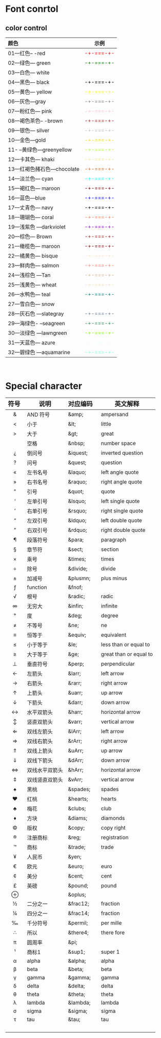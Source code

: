 **Font conrtol**
===  
color control
---
| <font size=3> 颜色        |             <font size=3>  示例              |
| :------------------------ | :------------------------------------------: |
| 01—红色– -red             |     <font color="red"> -+-===-+- </font>     |
| 02—绿色— green            |    <font color="green"> -+-===-+- </font>    |
| 03—白色— white            |    <font color="white"> -+-===-+- </font>    |
| 04—黑色— black            |    <font color="black"> -+-===-+- </font>    |
| 05—黄色— yellow           |   <font color="yellow"> -+-===-+- </font>    |
| 06—灰色—gray              |    <font color="gray"> -+-===-+- </font>     |
| 07—粉红色— pink           |    <font color="pink"> -+-===-+- </font>     |
| 08—褐色茶色– -brown       |    <font color="brown"> -+-===-+- </font>    |
| 09—银色— silver           |   <font color="silver"> -+-===-+- </font>    |
| 10—金色—gold              |    <font color="gold"> -+-===-+- </font>     |
| 11- –黄绿色—greenyellow   | <font color="greenyellow"> -+-===-+- </font> |
| 12—卡其色— khaki          |    <font color="khaki"> -+-===-+- </font>    |
| 13—红褐色赭石色—chocolate |  <font color="chocolate"> -+-===-+- </font>  |
| 14—淡兰色— cyan           |    <font color="cyan"> -+-===-+- </font>     |
| 15—褐红色— maroon         |   <font color="maroon"> -+-===-+- </font>    |
| 16—蓝色—blue              |    <font color="blue"> -+-===-+- </font>     |
| 17—丈青色— navy           |    <font color="mavy"> -+-===-+- </font>     |
| 18—珊瑚色— coral          |    <font color="coral"> -+-===-+- </font>    |
| 19—浅紫色 —darkviolet     | <font color="darkviolet"> -+-===-+- </font>  |
| 20—棕色— Brown            |    <font color="Brown"> -+-===-+- </font>    |
| 21—橄榄色— maroon         |   <font color="maroon"> -+-===-+- </font>    |
| 22—橘黄色— bisque         |   <font color="bisque"> -+-===-+- </font>    |
| 23—鲜肉色— salmon         |   <font color="salmon"> -+-===-+- </font>    |
| 24—浅棕色 —Tan            |     <font color="Tan"> -+-===-+- </font>     |
| 25—浅黄色— wheat          |    <font color="wheat"> -+-===-+- </font>    |
| 26—水鸭色— teal           |    <font color="teal"> -+-===-+- </font>     |
| 27—雪白色— snow           |    <font color="snow"> -+-===-+- </font>     |
| 28—灰石色 —slategray      |  <font color="slategray"> -+-===-+- </font>  |
| 29—海绿色- –seagreen      |  <font color="seagreen"> -+-===-+- </font>   |
| 30—淡绿色 —lawngreen      |  <font color="lawngreen"> -+-===-+- </font>  |
| 31—天蓝色— azure          |    <font color="azure"> -+-===-+- </font>    |
| 32—碧绿色 —aquamarine     | <font color="aquamarine"> -+-===-+- </font>  |
<br>


**Special character**
===
| <big> 符号&nbsp; | <big> 说明     | <big> 对应编码 &nbsp; | <big> 英文解释         |
| :--------------: | -------------- | --------------------- | ---------------------- |
|        &         | AND 符号       | \&amp;                | ampersand              |
|        <         | 小于           | \&lt;                 | little                 |
|        >         | 大于           | \&gt;                 | great                  |
|                  | 空格           | \&nbsp;               | number space           |
|        ¿         | 倒问号         | \&iquest;             | inverted question      |
|        ?         | 问号           | \&quest;              | question               |
|        «         | 左书名号       | \&laquo;              | left angle quote       |
|        »         | 右书名号       | \&raquo;              | right angle quote      |
|        "         | 引号           | \&quot;               | quote                  |
|        ‘         | 左单引号       | \&lsquo;              | left single quote      |
|        ’         | 右单引号       | \&rsquo;              | right single quote     |
|        “         | 左双引号       | \&ldquo;              | left double quote      |
|        ”         | 右双引号       | \&rdquo;              | right double quote     |
|        ¶         | 段落符号       | \&para;               | paragraph              |
|        §         | 章节符         | \&sect;               | section                |
|        ×         | 乘号           | \&times;              | times                  |
|        ÷         | 除号           | \&divide;             | divide                 |
|        ±         | 加减号         | \&plusmn;             | plus minus             |
|        ƒ         | function       | \&fnof;               |                        |
|        √         | 根号           | \&radic;              | radic                  |
|        ∞         | 无穷大         | \&infin;              | infinite               |
|        °         | 度             | \&deg;                | degree                 |
|        ≠         | 不等号         | \&ne;                 | ne                     |
|        ≡         | 恒等于         | \&equiv;              | equivalent             |
|        ≤         | 小于等于       | \&le;                 | less than or equal to  |
|        ≥         | 大于等于       | \&ge;                 | great than or equal to |
|        ⊥         | 垂直符号       | \&perp;               | perpendicular         |
|        ←         | 左箭头         | \&larr;               | left arrow             |
|        →         | 右箭头         | \&rarr;               | right arrow            |
|        ↑         | 上箭头         | \&uarr;               | up arrow               |
|        ↓         | 下箭头         | \&darr;               | down arrow             |
|        ↔         | 水平双箭头     | \&harr;               | horizontal arrow       |
|        ↕         | 竖直双箭头     | \&varr;               | vertical arrow         |
|        ⇐         | 双线左箭头     | \&lArr;               | left arrow             |
|        ⇒         | 双线右箭头     | \&rArr;               | right arrow            |
|        ⇑         | 双线上箭头     | \&uArr;               | up arrow               |
|        ⇓         | 双线下箭头     | \&dArr;               | down arrow             |
|        ⇔         | 双线水平双箭头 | \&hArr;               | horizontal arrow       |
|        ⇕         | 双线竖直双箭头 | \&vArr;               | vertical arrow         |
|        ♠         | 黑桃           | \&spades;             | spades                 |
|        ♥         | 红桃           | \&hearts;             | hearts                 |
|        ♣         | 梅花           | \&clubs;              | club                   |
|        ♦         | 方块           | \&diams;              | diamonds               |
|        ©         | 版权           | \&copy;               | copy right             |
|        ®         | 注册商标       | \&reg;                | registration           |
|        ™         | 商标           | \&trade;              | trade                  |
|        ¥         | 人民币         | \&yen;                |
|        €         | 欧元           | \&euro;               | euro                   |
|        ¢         | 美分           | \&cent;               | cent                   |
|        £         | 英磅           | \&pound;              | pound                  |
|        ⊕         |                | \&oplus;              |
|        ½         | 二分之一       | \&frac12;             | fraction               |
|        ¼         | 四分之一       | \&frac14;             | fraction               |
|        ‰         | 千分符号       | \&permil;             | per mille              |
|        ∴         | 所以           | \&there4;             | there fore             |
|        π         | 圆周率         | \&pi;                 |
|        ¹         | 商标1          | \&sup1;               | super 1                |
|        α         | alpha          | \&alpha;              | alpha                  |
|        β         | beta           | \&beta;               | beta                   |
|        γ         | gamma          | \&gamma;              | gamma                  |
|        δ         | delta          | \&delta;              | delta                  |
|        θ         | theta          | \&theta;              | theta                  |
|        λ         | lambda         | \&lambda;             | lambda                 |
|        σ         | sigma          | \&sigma;              | sigma                  |
|        τ         | tau            | \&tau;                | tau                    |
|      &nbsp;      |